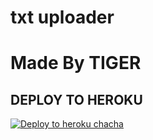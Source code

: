 # txt uploader

# Made By TIGER


## DEPLOY TO HEROKU


[![Deploy to heroku chacha](https://www.herokucdn.com/deploy/button.svg)](https://dashboard.heroku.com/new?template=https://github.com/narsaroyal/tiger-txt-ADVANCED)
